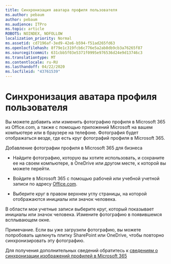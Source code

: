 ```yaml
---
title: Синхронизация аватара профиля пользователя
ms.author: pebaum
author: pebaum
ms.audience: ITPro
ms.topic: article
ROBOTS: NOINDEX, NOFOLLOW
localization_priority: Normal
ms.assetid: cd7196af-3ed9-42e6-b594-f51ad265fd63
ms.openlocfilehash: 8f79e1c319fcb6c776e5a2ab8db9cb3a76265f87
ms.sourcegitcommit: 631cbb5f03e5371f0995e976536d24e9d13746c3
ms.translationtype: MT
ms.contentlocale: ru-RU
ms.lasthandoff: 04/22/2020
ms.locfileid: "43761539"
---
```

# <a name="sync-a-users-profile-picture"></a>Синхронизация аватара профиля пользователя

Вы можете добавить или изменить фотографию профиля в Microsoft 365 из Office.com, а также с помощью приложений Microsoft на вашем компьютере или в браузере на телефоне. Фотография будет отображаться везде, где есть круг фотографий профиля в Microsoft 365.

Добавление фотографии профиля в Microsoft 365 для бизнеса

- Найдите фотографию, которую вы хотите использовать, и сохраните ее на своем компьютере, в OneDrive или другом месте, к которой вы можете перейти.

- Войдите в Microsoft 365 с помощью рабочей или учебной учетной записи по адресу [Office.com](https://www.office.com).

- Выберите круг в правом верхнем углу страницы, на которой отображаются инициалы или значок человека.

В области мои учетные записи выберите круг, который показывает инициалы или значок человека. Измените фотографию в появившемся всплывающем окне.

Примечание. Если вы уже загрузили фотографию, вы можете попробовать щелкнуть плитку SharePoint или OneDrive, чтобы повторно синхронизировать эту фотографию.

Для получения дополнительных сведений обратитесь к [сведениям о синхронизации изображений профилей в Microsoft 365](https://support.office.com/article/information-about-profile-picture-synchronization-in-office-365-20594d76-d054-4af4-a660-401133e3d48a)

